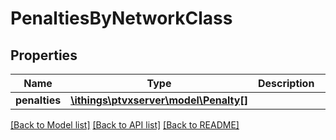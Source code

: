 # PenaltiesByNetworkClass

## Properties
Name | Type | Description | Notes
------------ | ------------- | ------------- | -------------
**penalties** | [**\ithings\ptvxserver\model\Penalty[]**](Penalty.md) |  | [optional] 

[[Back to Model list]](../../README.md#documentation-for-models) [[Back to API list]](../../README.md#documentation-for-api-endpoints) [[Back to README]](../../README.md)

